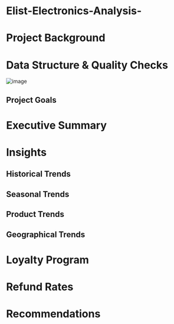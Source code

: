 # Elist-Electronics-Analysis-

# Project Background

# Data Structure & Quality Checks

![image](https://github.com/user-attachments/assets/83ccdda5-4dcd-4984-807c-335e85857bec)

## Project Goals 

# Executive Summary

# Insights

## Historical Trends

## Seasonal Trends

## Product Trends

## Geographical Trends

# Loyalty Program 

# Refund Rates

# Recommendations





